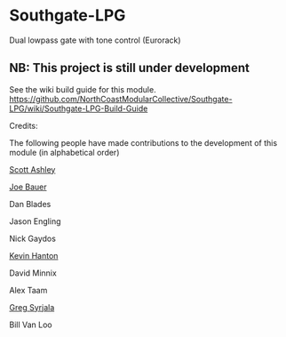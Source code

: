 # Southgate-LPG
Dual lowpass gate with tone control (Eurorack)

## NB: This project is still under development

See the wiki build guide for this module.
https://github.com/NorthCoastModularCollective/Southgate-LPG/wiki/Southgate-LPG-Build-Guide




Credits:

The following people have made contributions to the development of this module (in alphabetical order)

[Scott Ashley](https://www.instagram.com/deepsea313/)

[Joe Bauer](https://www.instagram.com/verzerren/)

Dan Blades

Jason Engling

Nick Gaydos

[Kevin Hanton](https://www.instagram.com/_.k._e_.v._/)

David Minnix

Alex Taam

[Greg Syrjala](https://www.instagram.com/boglue/)

Bill Van Loo
